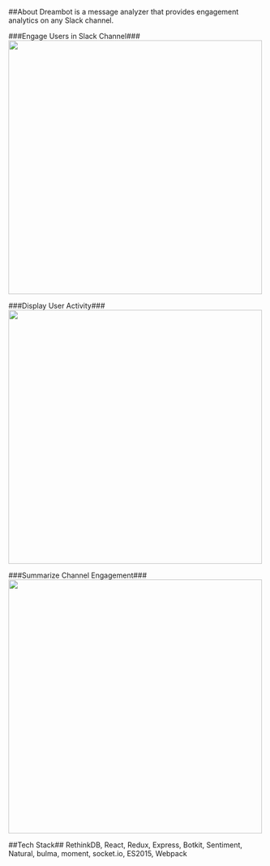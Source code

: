 ##About
Dreambot is a message analyzer that provides engagement analytics on any Slack channel.

###Engage Users in Slack Channel###
<img src="http://i.imgur.com/I6A0umu.png" width="500">

###Display User Activity###
<img src="http://i.imgur.com/WaiA1qk.png" width="500">

###Summarize Channel Engagement###
<img src="http://i.imgur.com/YyXYj7D.png" width="500">


##Tech Stack##
RethinkDB, React, Redux, Express, Botkit, Sentiment, Natural, bulma, moment, socket.io, ES2015, Webpack
